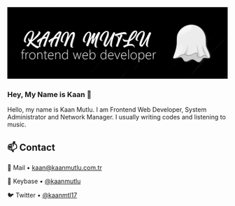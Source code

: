 <img src="https://raw.githubusercontent.com/kaanmutlu17/kaanmutlu17/master/kaan-banner.png">

### Hey, My Name is Kaan 👋

Hello, my name is Kaan Mutlu. I am Frontend Web Developer, System Administrator and Network Manager. I usually writing codes and listening to music.

## 📫 Contact
📧 Mail • [kaan@kaanmutlu.com.tr](mailto:kaan@kaanmutlu.com.tr)

🔑 Keybase • [@kaanmutlu](https://keybase.io/kaanmutlu)

🐦 Twitter • [@kaanmtl17](https://twitter.com/kaanmtl17)
